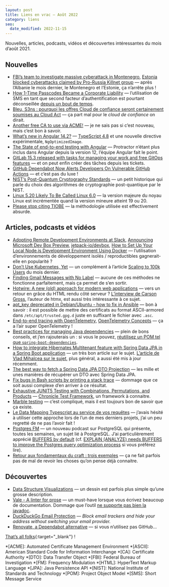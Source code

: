 ```yaml
---
layout: post
title: Liens en vrac — Août 2022
category: liens
seo:
  date_modified: 2022-11-15
---
```


Nouvelles, articles, podcasts, vidéos et découvertes intéressantes du mois d’août 2021.

## Nouvelles

- [FBI’s team to investigate massive cyberattack in Montenegro](https://apnews.com/article/russia-ukraine-technology-hacking-montenegro-2a8eb2df87f657b6d7b9971b7419bff9),
  [Estonia blocked cyberattacks claimed by Pro-Russia Killnet group](https://securityaffairs.co/wordpress/134560/cyber-warfare-2/estonia-blocked-cyberattacks-killnet.html)
  — après l’Albanie le mois dernier, le Montenegro et l’Estonie, ça n’arrête plus !
- [How 1-Time Passcodes Became a Corporate Liability](https://krebsonsecurity.com/2022/08/how-1-time-passcodes-became-a-corporate-liability/)
  — l’utilisation de SMS en tant que second facteur d’authentification est pourtant déconseillée
  [depuis un bout de temps](https://www.lemagit.fr/actualites/450404283/Deconseille-pour-lauthentification-a-double-facteur-le-SMS-est-encore-la).
- [Bleu, S3ns : pourquoi les offres Cloud de confiance seront certainement soumises au Cloud Act](https://www.latribune.fr/technos-medias/internet/bleu-s3ns-pourquoi-les-offres-cloud-de-confiance-seront-certainement-soumises-au-cloud-act-928831.html)
  — ça part mal pour le _cloud de confiance_ on dirait.
- [Another free CA to use via ACME!](https://scotthelme.co.uk/another-free-ca-to-use-via-acme/)
  — je ne sais pas si c’est nouveau, mais c’est bon à savoir.
- [What’s new in Angular 14.2?](https://blog.ninja-squad.com/2022/08/26/what-is-new-angular-14.2/)
  — [TypeScript 4.8](https://devblogs.microsoft.com/typescript/announcing-typescript-4-8/) et une nouvelle directive
  expérimentale, `NgOptimizedImage`.
- [The State of end-to-end testing with Angular](https://blog.angular.io/the-state-of-end-to-end-testing-with-angular-d175f751cb9c)
  — Protractor n’étant plus inclus dans Angular depuis la version 12, l’équipe Angular fait le point.
- [GitLab 15.3 released with tasks for managing your work and free GitOps features](https://about.gitlab.com/releases/2022/08/22/gitlab-15-3-released/)
  — et on peut enfin créer des tâches depuis les tickets.
- [GitHub Dependabot Now Alerts Developers On Vulnerable GitHub Actions](https://thehackernews.com/2022/08/github-dependabot-now-alerts-developers.html)
  — et c’est pas du luxe !
- [NIST’s Post-Quantum Cryptography Standards](https://www.schneier.com/blog/archives/2022/08/nists-post-quantum-cryptography-standards.html)
  — un petit historique qui parle du choix des algorithmes de cryptographie post-quantique par le NIST.
- [Linux 5.20 Likely To Be Called Linux 6.0](https://www.phoronix.com/news/Linux-5.20-Is-Linux-6.0)
  — la version majeure du noyau Linux est incrémentée quand la version mineure atteint 19 ou 20.
- [Please stop citing TIOBE](https://blog.nindalf.com/posts/stop-citing-tiobe/)
  — la méthodologie utilisée est effectivement absurde.

## Articles, podcasts et vidéos

- [Adopting Remote Development Environments at Slack](https://www.infoq.com/news/2022/08/slack-remote-development-env/),
  [Announcing Microsoft Dev Box Preview](https://azure.microsoft.com/en-us/blog/announcing-microsoft-dev-box-preview/),
  [jetpack-io/devbox](https://github.com/jetpack-io/devbox),
  [How to Set Up Your Local Node.js Development Environment Using Docker](https://www.docker.com/blog/how-to-setup-your-local-node-js-development-environment-using-docker/)
  — l’utilisation d’environnements de développement isolés / reproductibles gagnerait-elle en popularité ?
- [Don’t Use Kubernetes, Yet](https://matt-rickard.com/dont-use-kubernetes-yet)
  — un complément à l’article
  [Scaling to 100k Users](https://alexpareto.com/scalability/systems/2020/02/03/scaling-100k.html) du mois dernier.
- [Finding Gmail Messages with No Label](https://raisedbyturtles.org/view-unlabeled-gmail)
  — aucune de ces méthodes ne fonctionne parfaitement, mais ça permet de s’en sortir.
- [Hotwire: A new (old) approach for modern web applications](https://blog.codecentric.de/en/2022/08/hotwire-new-approach-for-modern-web-applications/)
  — vers un retour en grâce du HTML rendu côté serveur ?
  [L’interview de Carson Gross](https://podcasts.apple.com/us/podcast/hateoas-data-apis-java-and-how-htmx-happened/id1296655154?i=1000571015862),
  l’auteur de htmx, est aussi très intéressante à ce sujet.
- [apt_key deprecated in Debian/Ubuntu - how to fix in Ansible](https://www.jeffgeerling.com/blog/2022/aptkey-deprecated-debianubuntu-how-fix-ansible)
  — bon à savoir : il est possible de mettre des certificats au format ASCII-armored dans `/etc/apt/trusted.gpg.d` juste
  en suffixant le fichier avec `.asc`.
- [End-to-end tracing with OpenTelemetry](https://blog.frankel.ch/end-to-end-tracing-opentelemetry/),
  [OpenTelemetry Concepts](https://opentelemetry.io/docs/concepts/)
  — ça a l’air super OpenTelemetry !
- [Best practices for managing Java dependencies](https://snyk.io/blog/best-practices-for-managing-java-dependencies/)
  — plein de bons conseils, et j’en rajouterais un : si vous le pouvez,
  [réutilisez un POM tel que `spring-boot-dependencies`](https://github.com/marcwrobel/parent).
- [How to integrate Hibernates Multitenant feature with Spring Data JPA in a Spring Boot application](https://spring.io/blog/2022/07/31/how-to-integrate-hibernates-multitenant-feature-with-spring-data-jpa-in-a-spring-boot-application)
  — un très bon article sur le sujet.
  [L’article de Vlad Mihalcea sur le sujet](https://vladmihalcea.com/database-multitenancy/), plus général, a aussi été
  mis à jour récemment.
- [The best way to fetch a Spring Data JPA DTO Projection](https://vladmihalcea.com/spring-jpa-dto-projection/)
  — les mille et unes manières de récupérer un DTO avec Spring Data JPA.
- [Fix bugs in Bash scripts by printing a stack trace](https://opensource.com/article/22/7/print-stack-trace-bash-scripts)
  — dommage que ce soit aussi complexe d’en arriver à ce résultat.
- [Exhaustive JUNIT5 Testing with Combinations, Permutations, and Products](https://dzone.com/articles/exhaustive-junit5-testing-with-combinations-permut)
  — [Chronicle Test Framework](https://github.com/OpenHFT/Chronicle-Test-Framework), un framework à connaitre.
- [Marble testing](https://blog.ippon.fr/2022/07/27/marble-testing/)
  — c’est compliqué, mais il est toujours bon de savoir que ça existe.
- [Le Data Mapping Typescript au service de vos requêtes](https://blog.zenika.com/2022/07/12/le-data-mapping-typescript-au-service-de-vos-requetes/)
  — j’avais hésité à utiliser cette approche lors de l’un de mes derniers projets, j’ai un peu regretté de ne pas
  l’avoir fait !
- [Postgres FM](https://postgres.fm/)
  — un nouveau podcast sur PostgreSQL qui présente, toutes les semaines, un sujet lié à PostgreSQL. J’ai
  particulièrement apprécié
  [BUFFERS by default](https://postgres.fm/episodes/buffers-by-default) (cf.
  [EXPLAIN (ANALYZE) needs BUFFERS to improve the Postgres query optimization process](https://postgres.ai/blog/20220106-explain-analyze-needs-buffers-to-improve-the-postgres-query-optimization-process)
  si vous préférez lire).
- [Retour aux fondamentaux du craft : trois exemples](https://blog.octo.com/retour-aux-fondamentaux-du-craft-trois-exemples/)
  — ça ne fait parfois pas de mal de revoir les choses qu’on pense déjà connaitre.

## Découvertes

- [Data Structure Visualizations](https://www.cs.usfca.edu/~galles/visualization/Algorithms.html)
  — un dessin est parfois plus simple qu’une grosse description.
- [Vale - A linter for prose](https://vale.sh/)
  — un must-have lorsque vous écrivez beaucoup de documentation. Dommage que l’outil
  [ne supporte pas bien la javadoc](https://github.com/errata-ai/vale/discussions/482).
- [DuckDuckGo Email Protection](https://duckduckgo.com/email/)
  — _Block email trackers and hide your address without switching your email provider._
- [Renovate, a Dependabot alternative](https://blog.frankel.ch/renovate-alternative-dependabot/)
  — si vous n’utilisez pas GitHub…

[That’s all folks](https://www.youtube.com/watch?v=mqGAokNRFI8 "Rammstein - Du Riechst So Gut (Live at Hellfest 2016)"){:target="_blank"} !

<!-- prettier-ignore-start -->
*[ACME]: Automated Certificate Management Environment
*[ASCII]: American Standard Code for Information Interchange
*[CA]: Certificate Authority
*[DTO]: Data Transfer Object
*[FBI]: Federal Bureau of Investigation
*[FM]: Frequency Modulation
*[HTML]: HyperText Markup Language
*[JPA]: Java Persistence API
*[NIST]: National Institute of Standards and Technology
*[POM]: Project Object Model
*[SMS]: Short Message Service
<!-- prettier-ignore-end -->
